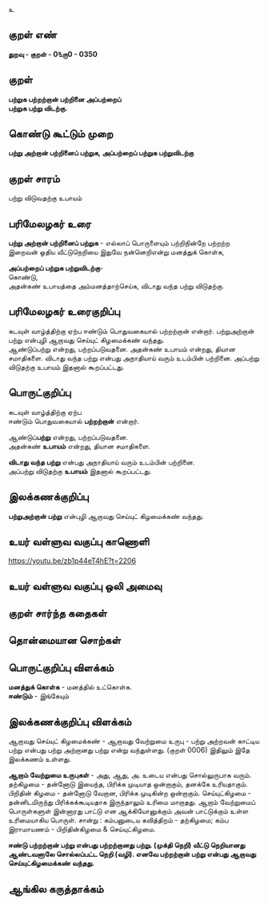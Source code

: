 உ

## குறள் எண் 

**துறவு - குறள் - 0௩ரு0 - 0350**  

## குறள் 

**பற்றுக பற்றற்றான் பற்றினை அப்பற்றைப்  
பற்றுக பற்று விடற்கு.**

## கொண்டு கூட்டும் முறை

**பற்று அற்றான் பற்றினைப் பற்றுக, அப்பற்றைப் பற்றுக பற்றுவிடற்கு**

## குறள் சாரம் 

பற்று விடுவதற்கு உபாயம்  

## பரிமேலழகர் உரை

**பற்று அற்றான் பற்றினைப் பற்றுக** - எல்லாப் பொருளையும் பற்றிநின்றே பற்றற்ற இறைவன் ஓதிய வீட்டுநெறியை இதுவே நன்னெறிஎன்று மனத்துக் கொள்க,   

**அப்பற்றைப் பற்றுக பற்றுவிடற்கு**-  
கொண்டு,  
அதன்கண் உபாயத்தை அம்மனத்தாற்செய்க, விடாது வந்த பற்று விடுதற்கு. 

## பரிமேலழகர் உரைகுறிப்பு   

கடவுள் வாழ்த்திற்கு ஏற்ப ஈண்டும் பொதுவகையால் பற்றற்றான் என்றார். பற்றுஅற்றான் பற்று என்புழி ஆறாவது செய்யுட் கிழமைக்கண் வந்தது.  
ஆண்டுப்பற்று என்றது, பற்றப்படுவதனை. அதன்கண் உபாயம் என்றது, தியான சமாதிகளை. விடாது வந்த பற்று என்பது அநாதியாய் வரும் உடம்பின் பற்றினை. அப்பற்று விடுதற்கு உபாயம் இதனால் கூறப்பட்டது.    

## பொருட்குறிப்பு   

கடவுள் வாழ்த்திற்கு ஏற்ப   
ஈண்டும் பொதுவகையால் **பற்றற்றான்** என்றார்.  
 
ஆண்டுப்**பற்று** என்றது, பற்றப்படுவதனை.   
அதன்கண் **உபாயம்** என்றது, தியான சமாதிகளை.  

**விடாது வந்த பற்று** என்பது அநாதியாய் வரும் உடம்பின் பற்றினை.  
அப்பற்று விடுதற்கு **உபாயம்** இதனால் கூறப்பட்டது.    

## இலக்கணக்குறிப்பு  

**பற்றுஅற்றான் பற்று** என்புழி ஆறாவது செய்யுட் கிழமைக்கண் வந்தது.   

## உயர் வள்ளுவ வகுப்பு காணொளி

https://youtu.be/zb1p44eT4hE?t=2206

## உயர் வள்ளுவ வகுப்பு ஒலி அமைவு 

 
## குறள் சார்ந்த கதைகள் 


## தொன்மையான சொற்கள்


## பொருட்குறிப்பு விளக்கம்

**மனத்துக் கொள்க** - மனத்தில் உட்கொள்க.    
**ஈண்டும்** - இங்கேயும் 

## இலக்கணக்குறிப்பு விளக்கம்

ஆறாவது செய்யுட் கிழமைக்கண் - ஆறாவது வேற்றுமை உருபு - பற்று அற்றவன் காட்டிய பற்று என்பது பற்று அற்றானது பற்று என்று வந்துள்ளது. (குறள் 0006) இதிலும் இதே இலக்கணம் உள்ளது.

**ஆறாம் வேற்றுமை உருபுகள்** - அது, ஆது, அ. உடைய என்பது சொல்லுருபாக வரும். தற்கிழமை - தன்னோடு இயைந்த, பிரிக்க முடியாத ஒன்றாகும், தனக்கே உரியதாகும்.  பிறிதின் கிழமை - தன்னோடு வேறான, பிரிக்க முடிகின்ற ஒன்றாகும். செய்யுட்கிழமை - தன்னிடமிருந்து பிரிக்கக்கூடியதாக இருந்தாலும் உரிமை மாறாதது. ஆறாம் வேற்றுமைப் பொருள்களுள் இன்னாரது பாட்டு என ஆக்கியோனுக்கும் அவன் பாட்டுக்கும் உள்ள உரிமையாகிய பொருள்.  சான்று : கம்பனுடைய கவித்திறம் - தற்கிழமை;  கம்ப இராமாயணம் - பிறிதின்கிழமை & செய்யுட்கிழமை.    

**ஈண்டு பற்றற்றான் பற்று என்பது பற்றற்றானது பற்று. (முக்தி நெறி) வீட்டு நெறியானது ஆண்டவனாலே சொல்லப்பட்ட நெறி (வழி). எனவே பற்றற்றான் பற்று என்பது ஆறாவது செய்யுட்கிழமைக்கண் வந்தது.**   

## ஆங்கில கருத்தாக்கம் 


